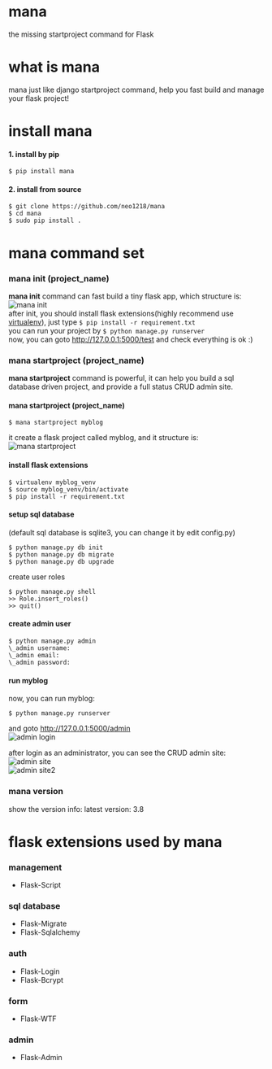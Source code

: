 mana
==
the missing startproject command for Flask <br/>

# what is mana
mana just like django startproject command, help you fast build and manage your flask project!

# install mana
#### 1. install by pip

    $ pip install mana

#### 2. install from source

    $ git clone https://github.com/neo1218/mana
    $ cd mana
    $ sudo pip install .

# mana command set
### mana init (project_name)
<strong>mana init</strong> command can fast build a tiny flask app, which structure is:<br/>
![mana init](http://7xj431.com1.z0.glb.clouddn.com/manainit) <br/>
after init, you should install flask extensions(highly recommend use [virtualenv](http://flask.pocoo.org/docs/0.10/installation/#virtualenv)), just type <code>$ pip install -r requirement.txt</code> <br/>
you can run your project by <code>$ python manage.py runserver</code> <br/>
now, you can goto http://127.0.0.1:5000/test and check everything is ok :)

### mana startproject (project_name)
<strong>mana startproject</strong> command is powerful, it can help you build a sql database driven project, and provide a full status CRUD admin site.
#### mana startproject (project_name)

    $ mana startproject myblog

it create a flask project called myblog, and it structure is: <br/>
![mana startproject](http://7xj431.com1.z0.glb.clouddn.com/manastartproject)<br/>

#### install flask extensions

    $ virtualenv myblog_venv
    $ source myblog_venv/bin/activate
    $ pip install -r requirement.txt

#### setup sql database
(default sql database is sqlite3, you can change it by edit config.py)

    $ python manage.py db init
    $ python manage.py db migrate
    $ python manage.py db upgrade

create user roles

    $ python manage.py shell
    >> Role.insert_roles()
    >> quit()

#### create admin user

    $ python manage.py admin
    \_admin username:
    \_admin email:
    \_admin password:

#### run myblog
now, you can run myblog:

    $ python manage.py runserver

and goto http://127.0.0.1:5000/admin <br/>
![admin login](http://7xj431.com1.z0.glb.clouddn.com/manalogin)<br/>

after login as an administrator, you can see the CRUD admin site: <br/>
![admin site](http://7xj431.com1.z0.glb.clouddn.com/manaadmin) <br/>
![admin site2](http://7xj431.com1.z0.glb.clouddn.com/manaadmin2)<br/>


### mana version
show the version info: latest version: 3.8

# flask extensions used by mana
### management

+ Flask-Script

### sql database

+ Flask-Migrate
+ Flask-Sqlalchemy

### auth

+ Flask-Login
+ Flask-Bcrypt

### form

+ Flask-WTF

### admin

+ Flask-Admin
